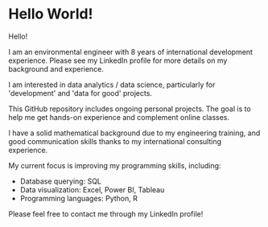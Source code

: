 # Hello World!
Hello!

I am an environmental engineer with 8 years of international development experience. Please see my LinkedIn profile for more details on my background and experience.

I am interested in data analytics / data science, particularly for 'development' and 'data for good' projects.

This GitHub repository includes ongoing personal projects. The goal is to help me get hands-on experience and complement online classes.

I have a solid mathematical background due to my engineering training, and good communication skills thanks to my international consulting experience. 

My current focus is improving my programming skills, including:
- Database querying: SQL 
- Data visualization: Excel, Power BI, Tableau
- Programming languages: Python, R

Please feel free to contact me through my LinkedIn profile!
